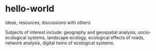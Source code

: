 # hello-world
ideas, resources, discussions with others

Subjects of interest include:
geography and geospatial analysis, socio-ecological systems, landscape ecology, ecological effects of roads, network analysis, digital twins of ecological systems.
